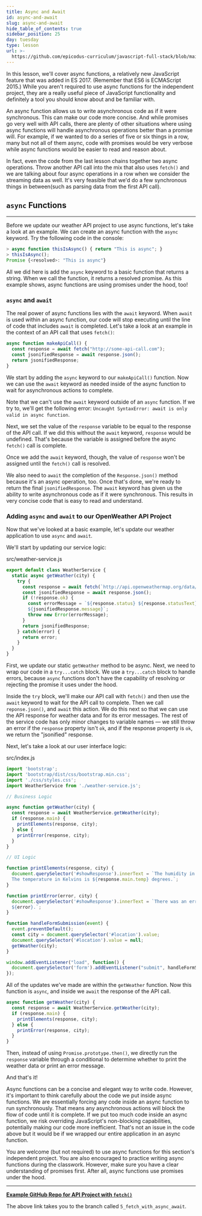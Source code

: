 ```yaml
---
title: Async and Await
id: async-and-await
slug: async-and-await
hide_table_of_contents: true
sidebar_position: 25
day: tuesday
type: lesson
url: >-
  https://github.com/epicodus-curriculum/javascript-full-stack/blob/main/2c_async_and_await.md
---
```


In this lesson, we'll cover async functions, a relatively new JavaScript feature that was added in ES 2017. (Remember that ES6 is ECMAScript 2015.) While you aren't required to use async functions for the independent project, they are a really useful piece of JavaScript functionality and definitely a tool you should know about and be familiar with.

An async function allows us to write asynchronous code as if it were synchronous. This can make our code more concise. And while promises go very well with API calls, there are plenty of other situations where using async functions will handle asynchronous operations better than a promise will. For example, if we wanted to do a series of five or six things in a row, many but not all of them async, code with promises would be very verbose while async functions would be easier to read and reason about.

In fact, even the code from the last lesson chains together two async operations. Throw another API call into the mix that also uses `fetch()` and we are talking about four async operations in a row when we consider the streaming data as well. It's very feasible that we'd do a few synchronous things in between(such as parsing data from the first API call).

## `async` Functions
---

Before we update our weather API project to use async functions, let's take a look at an example. We can create an async function with the `async` keyword. Try the following code in the console:

```js
> async function thisIsAsync() { return "This is async"; }
> thisIsAsync();
Promise {<resolved>: "This is async"}
```

All we did here is add the `async` keyword to a basic function that returns a string. When we call the function, it returns a resolved promise. As this example shows, async functions are using promises under the hood, too!

### `async` and `await`

The real power of async functions lies with the `await` keyword. When `await` is used within an async function, our code will stop executing until the line of code that includes `await` is completed. Let's take a look at an example in the context of an API call that uses `fetch()`:

```js
async function makeApiCall() {
  const response = await fetch("http://some-api-call.com");
  const jsonifiedResponse = await response.json();
  return jsonifiedResponse;
}
```

We start by adding the `async` keyword to our `makeApiCall()` function. Now we can use the `await` keyword as needed inside of the async function to wait for asynchronous actions to complete. 

Note that we can't use the `await` keyword outside of an `async` function. If we try to, we'll get the following error: `Uncaught SyntaxError: await is only valid in async function`.

Next, we set the value of the `response` variable to be equal to the response of the API call. If we did this without the `await` keyword, `response` would be undefined. That's because the variable is assigned before the async `fetch()` call is complete. 

Once we add the `await` keyword, though, the value of `response` won't be assigned until the `fetch()` call is resolved.

We also need to `await` the completion of the `Response.json()` method because it's an async operation, too. Once that's done, we're ready to return the final `jsonifiedResponse`. The `await` keyword has given us the ability to write asynchronous code as if it were synchronous. This results in very concise code that is easy to read and understand.

### Adding `async` and `await` to our OpenWeather API Project

Now that we've looked at a basic example, let's update our weather application to use `async` and `await`.

We'll start by updating our service logic:

<div class="filename">src/weather-service.js</div>

```js
export default class WeatherService {  
  static async getWeather(city) {
    try {
      const response = await fetch(`http://api.openweathermap.org/data/2.5/weather?q=${city}&appid=${process.env.API_KEY}`);
      const jsonifiedResponse = await response.json();
      if (!response.ok) {
        const errorMessage = `${response.status} ${response.statusText}
        ${jsonifiedResponse.message}`;
        throw new Error(errorMessage);
      }
      return jsonifiedResponse;
    } catch(error) {
      return error;
    }
  }
}
```

First, we update our static `getWeather` method to be async. Next, we need to wrap our code in a `try...catch` block. We use a `try...catch` block to handle errors, because `async` functions don't have the capability of resolving or rejecting the promise it uses under the hood. 

Inside the `try` block, we'll make our API call with `fetch()` and then use the `await` keyword to wait for the API call to complete. Then we call `reponse.json()`, and `await` this action. We do this next so that we can use the API response for weather data and for its error messages. The rest of the service code has only minor changes to variable names — we still throw an error if the `response` property isn't `ok`, and if the response property is `ok`, we return the "jsonified" response.

Next, let's take a look at our user interface logic:

<div class="filename">src/index.js</div>

```js
import 'bootstrap';
import 'bootstrap/dist/css/bootstrap.min.css';
import './css/styles.css';
import WeatherService from './weather-service.js';

// Business Logic

async function getWeather(city) {
  const response = await WeatherService.getWeather(city);
  if (response.main) {
    printElements(response, city);
  } else {
    printError(response, city);
  }
}

// UI Logic

function printElements(response, city) {
  document.querySelector('#showResponse').innerText = `The humidity in ${city} is ${response.main.humidity}%.
  The temperature in Kelvins is ${response.main.temp} degrees.`;
}

function printError(error, city) {
  document.querySelector('#showResponse').innerText = `There was an error accessing the weather data for ${city}: 
  ${error}.`;
}

function handleFormSubmission(event) {
  event.preventDefault();
  const city = document.querySelector('#location').value;
  document.querySelector('#location').value = null;
  getWeather(city);
}

window.addEventListener("load", function() {
  document.querySelector('form').addEventListener("submit", handleFormSubmission);
});
```

All of the updates we've made are within the `getWeather` function. Now this function is `async`, and inside we `await` the response of the API call.

```js
async function getWeather(city) {
  const response = await WeatherService.getWeather(city);
  if (response.main) {
    printElements(response, city);
  } else {
    printError(response, city);
  }
}
```

Then, instead of using `Promise.prototype.then()`, we directly run the `response` variable through a conditional to determine whether to print the weather data or print an error message.

And that's it!

Async functions can be a concise and elegant way to write code. However, it's important to think carefully about the code we put inside async functions. We are essentially forcing any code inside an async function to run synchronously. That means any asynchronous actions will block the flow of code until it is complete. If we put too much code inside an async function, we risk overriding JavaScript's non-blocking capabilities, potentially making our code more inefficient. That's not an issue in the code above but it would be if we wrapped our entire application in an async function.

You are welcome (but not required) to use async functions for this section's independent project. You are also encouraged to practice writing async functions during the classwork. However, make sure you have a clear understanding of promises first. After all, async functions use promises under the hood. 

---
**[<i class="glyphicon glyphicon-folder-open"></i>  Example GitHub Repo for API Project with `fetch()`](https://github.com/epicodus-lessons/section-6-js-api-call-with-webpack/tree/5_fetch_with_async_await)**

The above link takes you to the branch called `5_fetch_with_async_await`.
